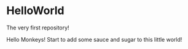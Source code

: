# HelloWorld
The very first repository!

Hello Monkeys!
Start to add some sauce and sugar to this little world!
